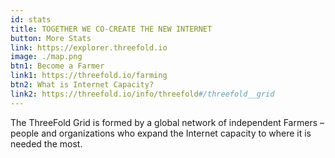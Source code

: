 ```yaml
---
id: stats
title: TOGETHER WE CO-CREATE THE NEW INTERNET 
button: More Stats
link: https://explorer.threefold.io
image: ./map.png
btn1: Become a Farmer
link1: https://threefold.io/farming
btn2: What is Internet Capacity?
link2: https://threefold.io/info/threefold#/threefold__grid
---
```


The ThreeFold Grid is formed by a global network of independent Farmers – people 
and organizations who expand the Internet capacity to where it is needed the most.
